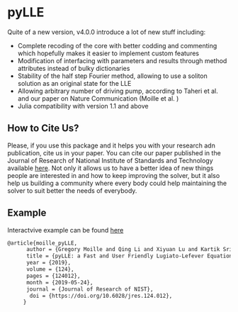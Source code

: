 # pyLLE

Quite of a new version, v4.0.0 introduce a lot of new stuff including: 
- Complete recoding of the core with better codding and commenting which hopefully makes it easier to implement custom features 
- Modification of interfacing with parameters and results through method attributes instead of bulky dictionaries
- Stability of the half step Fourier method, allowing to use a soliton solution as an original state for the LLE 
- Allowing arbitrary number of driving pump, according to Taheri et al. and our paper on Nature Communication (Moille et al. )
- Julia compatibility with version 1.1 and above 

## How to Cite Us?

Please, if you use this package and it helps you with your research adn publication, cite us in your paper.
You can cite our paper published in the Journal of Research of National Institute of Standards and Technology available [here](https://doi.org/10.6028/jres.124.012). 
Not only it allows us to have a better idea of new things people are interested in and how to keep improving the solver, but it also help us building a community where every body could help maintaining the solver to suit better the needs of everybody. 

## Example 

Interactvive example can be found [here](https://mybinder.org/v2/gh/gregmoille/pyLLE/4.0.0?labpath=example%2FTemporalDualPump.ipynb)



```latex
@article{moille_pyLLE,
      author = {Gregory Moille and Qing Li and Xiyuan Lu and Kartik Srinivasan},
      title = {pyLLE: a Fast and User Friendly Lugiato-Lefever Equation Solver},
      year = {2019},
      volume = {124},
      pages = {124012},
      month = {2019-05-24},
      journal = {Journal of Research of NIST},
       doi = {https://doi.org/10.6028/jres.124.012},
     }
```
